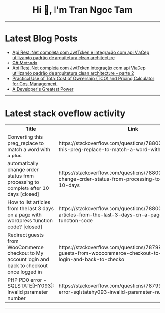 <h1 align="center">Hi 👋, I'm Tran Ngoc Tam</h1>

---

# Latest Blog Posts 
<!-- BLOG-POST-LIST:START -->
- [Api Rest .Net completa com JwtToken e integração com api ViaCep utilizando padrão de arquitetura clean architecture](https://dev.to/2020nani/api-rest-net-completa-com-jwttoken-e-integracao-com-api-viacep-utilizando-padrao-de-arquitetura-clean-architecture-5b1n)
- [C# Methods](https://dev.to/manzura_kerimova/c-methods-28kf)
- [Api Rest .Net completa com JwtToken integração com api ViaCep utilizando padrão de arquitetura clean architecture - parte 2](https://dev.to/2020nani/api-rest-net-completa-com-jwttoken-integracao-com-api-viacep-utilizando-padrao-de-arquitetura-clean-architecture-parte-2-im)
- [Practical Use of Total Cost of Ownership &lpar;TCO&rpar; and Pricing Calculator for Cost Management.](https://dev.to/adah_okwara_3c43c95a89a2e/practical-use-of-total-cost-of-ownership-tco-and-pricing-calculator-for-cost-management-1674)
- [A Developer&#39;s Greatest Power](https://dev.to/zain725342/a-developers-greatest-power-2i6p)
<!-- BLOG-POST-LIST:END -->

---

# Latest stack oveflow activity
<table>
  <tr><th>Title</th><th>Link</th></tr>
  <!-- STACKOVERFLOW:START --><tr><td>Converting this preg_replace to match a word with a plus</td><td>https://stackoverflow.com/questions/78800158/converting-this-preg-replace-to-match-a-word-with-a-plus</td></tr><tr><td>automatically change order status from processing to complete after 10 days [closed]</td><td>https://stackoverflow.com/questions/78800110/automatically-change-order-status-from-processing-to-complete-after-10-days</td></tr><tr><td>How to list articles from the last 3 days on a page with wordpress function code? [closed]</td><td>https://stackoverflow.com/questions/78800101/how-to-list-articles-from-the-last-3-days-on-a-page-with-wordpress-function-code</td></tr><tr><td>Redirect guests from WooCommerce checkout to My account login and back to checkout once logged in</td><td>https://stackoverflow.com/questions/78799947/redirect-guests-from-woocommerce-checkout-to-my-account-login-and-back-to-checko</td></tr><tr><td>PHP PDO error - SQLSTATE[HY093]: Invalid parameter number</td><td>https://stackoverflow.com/questions/78799751/php-pdo-error-sqlstatehy093-invalid-parameter-number</td></tr><!-- STACKOVERFLOW:END -->
</table>

---


